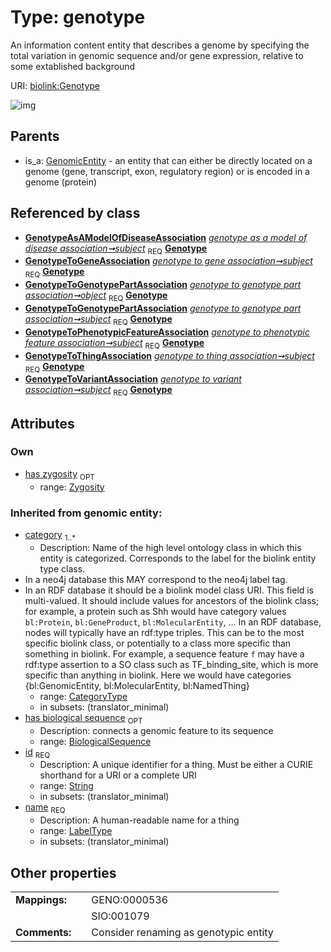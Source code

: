 
# Type: genotype


An information content entity that describes a genome by specifying the total variation in genomic sequence and/or gene expression, relative to some extablished background

URI: [biolink:Genotype](https://w3id.org/biolink/vocab/Genotype)


![img](http://yuml.me/diagram/nofunky;dir:TB/class/[Zygosity],[OrganismTaxon],[GenotypeToVariantAssociation],[GenotypeToThingAssociation],[GenotypeToPhenotypicFeatureAssociation],[GenotypeToGenotypePartAssociation],[GenotypeToGeneAssociation],[GenotypeAsAModelOfDiseaseAssociation],[Zygosity]<has%20zygosity%200..1-%20[Genotype&#124;has_biological_sequence(i):biological_sequence%20%3F;id(i):string;name(i):label_type;category(i):category_type%20%2B],[GenotypeAsAModelOfDiseaseAssociation]-%20subject%201..1>[Genotype],[GenotypeToGeneAssociation]-%20subject%201..1>[Genotype],[GenotypeToGenotypePartAssociation]-%20object%201..1>[Genotype],[GenotypeToGenotypePartAssociation]-%20subject%201..1>[Genotype],[GenotypeToPhenotypicFeatureAssociation]-%20subject%201..1>[Genotype],[GenotypeToThingAssociation]-%20subject%201..1>[Genotype],[GenotypeToVariantAssociation]-%20subject%201..1>[Genotype],[GenomicEntity]^-[Genotype],[GenomicEntity])

## Parents

 *  is_a: [GenomicEntity](GenomicEntity.md) - an entity that can either be directly located on a genome (gene, transcript, exon, regulatory region) or is encoded in a genome (protein)

## Referenced by class

 *  **[GenotypeAsAModelOfDiseaseAssociation](GenotypeAsAModelOfDiseaseAssociation.md)** *[genotype as a model of disease association➞subject](genotype_as_a_model_of_disease_association_subject.md)*  <sub>REQ</sub>  **[Genotype](Genotype.md)**
 *  **[GenotypeToGeneAssociation](GenotypeToGeneAssociation.md)** *[genotype to gene association➞subject](genotype_to_gene_association_subject.md)*  <sub>REQ</sub>  **[Genotype](Genotype.md)**
 *  **[GenotypeToGenotypePartAssociation](GenotypeToGenotypePartAssociation.md)** *[genotype to genotype part association➞object](genotype_to_genotype_part_association_object.md)*  <sub>REQ</sub>  **[Genotype](Genotype.md)**
 *  **[GenotypeToGenotypePartAssociation](GenotypeToGenotypePartAssociation.md)** *[genotype to genotype part association➞subject](genotype_to_genotype_part_association_subject.md)*  <sub>REQ</sub>  **[Genotype](Genotype.md)**
 *  **[GenotypeToPhenotypicFeatureAssociation](GenotypeToPhenotypicFeatureAssociation.md)** *[genotype to phenotypic feature association➞subject](genotype_to_phenotypic_feature_association_subject.md)*  <sub>REQ</sub>  **[Genotype](Genotype.md)**
 *  **[GenotypeToThingAssociation](GenotypeToThingAssociation.md)** *[genotype to thing association➞subject](genotype_to_thing_association_subject.md)*  <sub>REQ</sub>  **[Genotype](Genotype.md)**
 *  **[GenotypeToVariantAssociation](GenotypeToVariantAssociation.md)** *[genotype to variant association➞subject](genotype_to_variant_association_subject.md)*  <sub>REQ</sub>  **[Genotype](Genotype.md)**

## Attributes


### Own

 * [has zygosity](has_zygosity.md)  <sub>OPT</sub>
    * range: [Zygosity](Zygosity.md)

### Inherited from genomic entity:

 * [category](category.md)  <sub>1..*</sub>
    * Description: Name of the high level ontology class in which this entity is categorized. Corresponds to the label for the biolink entity type class.
 * In a neo4j database this MAY correspond to the neo4j label tag.
 * In an RDF database it should be a biolink model class URI.
This field is multi-valued. It should include values for ancestors of the biolink class; for example, a protein such as Shh would have category values `bl:Protein`, `bl:GeneProduct`, `bl:MolecularEntity`, ...
In an RDF database, nodes will typically have an rdf:type triples. This can be to the most specific biolink class, or potentially to a class more specific than something in biolink. For example, a sequence feature `f` may have a rdf:type assertion to a SO class such as TF_binding_site, which is more specific than anything in biolink. Here we would have categories {bl:GenomicEntity, bl:MolecularEntity, bl:NamedThing}
    * range: [CategoryType](types/CategoryType.md)
    * in subsets: (translator_minimal)
 * [has biological sequence](has_biological_sequence.md)  <sub>OPT</sub>
    * Description: connects a genomic feature to its sequence
    * range: [BiologicalSequence](types/BiologicalSequence.md)
 * [id](id.md)  <sub>REQ</sub>
    * Description: A unique identifier for a thing. Must be either a CURIE shorthand for a URI or a complete URI
    * range: [String](types/String.md)
    * in subsets: (translator_minimal)
 * [name](name.md)  <sub>REQ</sub>
    * Description: A human-readable name for a thing
    * range: [LabelType](types/LabelType.md)
    * in subsets: (translator_minimal)

## Other properties

|  |  |  |
| --- | --- | --- |
| **Mappings:** | | GENO:0000536 |
|  | | SIO:001079 |
| **Comments:** | | Consider renaming as genotypic entity |

